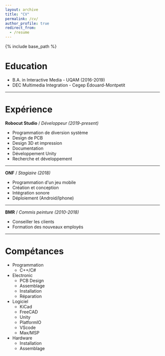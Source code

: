 ```yaml
---
layout: archive
title: "CV"
permalink: /cv/
author_profile: true
redirect_from:
  - /resume
---
```


{% include base_path %}

# Education

* B.A. in Interactive Media - UQAM (2016-2019)
* DEC Multimedia Integration - Cegep Édouard-Montpetit

<hr>

# Expérience

**Robocut Studio** / *Développeur (2019-present)*
- Programmation de diversion système
- Design de PCB 
- Design 3D et impression
- Documentation 
- Développement Unity 
- Recherche et développement 

<hr>

**ONF** / *Stagiaire (2018)* 
- Programmation d'un jeu mobile 
- Création et conception 
- Intégration sonore 
- Déploiement (Android/Iphone) 

<hr>

**BMR** / *Commis peinture (2010-2018)* 
- Conseiller les clients 
- Formation des nouveaux employés 
  
<hr>

# Compétances

* Programmation
  * C++/C#
* Electronic
  * PCB Design
  * Assemblage
  * Installation
  * Réparation
* Logiciel
  * KiCad
  * FreeCAD
  * Unity
  * PlatformIO
  * VScode
  * Max/MSP
* Hardware
  * Installation
  * Assemblage
